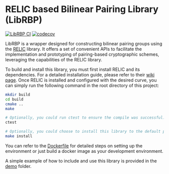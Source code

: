 # RELIC based Bilinear Pairing Library (LibRBP)

[![LibRBP CI](https://github.com/Weiqi97/LibRBP/actions/workflows/ci.yml/badge.svg)](https://github.com/Weiqi97/LibRBP/actions/workflows/ci.yml)
[![codecov](https://codecov.io/gh/WeiqiNs/LibRBP/graph/badge.svg?token=U1HZR28Q1Y)](https://codecov.io/gh/WeiqiNs/LibRBP)

LibRBP is a wrapper designed for constructing bilinear pairing groups using
the [RELIC](https://github.com/relic-toolkit/relic) library. It offers a set of convenient APIs to facilitate the
implementation and prototyping of pairing-based cryptographic schemes, leveraging the capabilities of the RELIC library.

To build and install this library, you must first install RELIC and its dependencies. For a detailed installation guide,
please refer to their [wiki page](https://github.com/relic-toolkit/relic/wiki/Building). Once RELIC is installed and
configured with the desired curve, you can simply run the following command in the root directory of this project:

```bash
mkdir build
cd build
cmake ..
make

# Optionally, you could run ctest to ensure the compile was successful.
ctest

# Optionally, you could choose to install this library to the default path.
make install
```

You can refer to the [Dockerfile](Dockerfile) for detailed steps on setting up the environment or just build a docker
image as your development environment.

A simple example of how to include and use this library is provided in the [demo](demo) folder.

